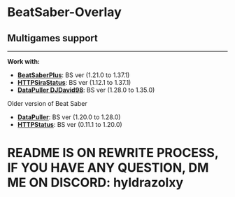 <div id="top"></div>

# BeatSaber-Overlay
## Multigames support
<hr />

<div>
   <strong>Work with:</strong>

- **[BeatSaberPlus](https://github.com/hardcpp/BeatSaberPlus)**: BS ver (1.21.0 to 1.37.1)
- **[HTTPSiraStatus](https://github.com/denpadokei/HttpSiraStatus)**: BS ver (1.12.1 to 1.37.1)
- **[DataPuller DJDavid98](https://github.com/DJDavid98/BSDataPuller)**: BS ver (1.28.0 to 1.35.0)

Older version of Beat Saber
- **[DataPuller](https://github.com/ReadieFur/BSDataPuller)**: BS ver (1.20.0 to 1.28.0)
- **[HTTPStatus](https://github.com/opl-/beatsaber-http-status/)**: BS ver (0.11.1 to 1.20.0)

</div>

# README IS ON REWRITE PROCESS, IF YOU HAVE ANY QUESTION, DM ME ON DISCORD: hyldrazolxy